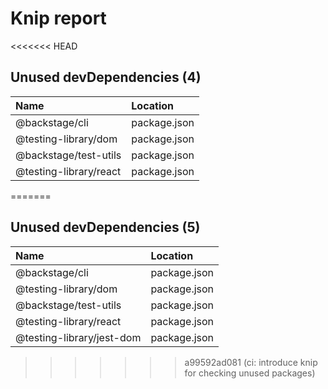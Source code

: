 # Knip report

<<<<<<< HEAD
## Unused devDependencies (4)

| Name                   | Location     |
|:-----------------------|:-------------|
| @backstage/cli         | package.json |
| @testing-library/dom   | package.json |
| @backstage/test-utils  | package.json |
| @testing-library/react | package.json |
=======
## Unused devDependencies (5)

| Name                      | Location     |
|:--------------------------|:-------------|
| @backstage/cli            | package.json |
| @testing-library/dom      | package.json |
| @backstage/test-utils     | package.json |
| @testing-library/react    | package.json |
| @testing-library/jest-dom | package.json |
>>>>>>> a99592ad081 (ci: introduce knip for checking unused packages)

